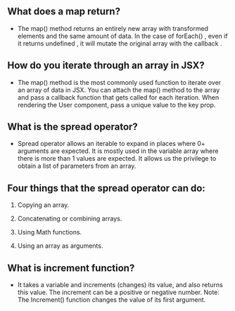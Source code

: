 ## What does a map return?

* The map() method returns an entirely new array with transformed elements and the same amount of data. In the case of forEach() , even if it returns undefined , it will mutate the original array with the callback .

## How do you iterate through an array in JSX?

* The map() method is the most commonly used function to iterate over an array of data in JSX. You can attach the map() method to the array and pass a callback function that gets called for each iteration. When rendering the User component, pass a unique value to the key prop.

## What is the spread operator?

* Spread operator allows an iterable to expand in places where 0+ arguments are expected. It is mostly used in the variable array where there is more than 1 values are expected. It allows us the privilege to obtain a list of parameters from an array.

## Four things that the spread operator can do:

1) Copying an array.

2) Concatenating or combining arrays.

3) Using Math functions.

4) Using an array as arguments.

## What is increment function?

* It takes a variable and increments (changes) its value, and also returns this value. The increment can be a positive or negative number. Note: The Increment() function changes the value of its first argument.

